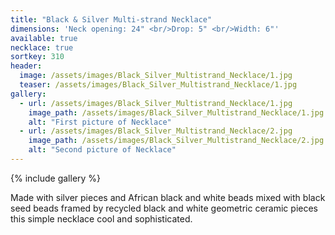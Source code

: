```yaml
---
title: "Black & Silver Multi-strand Necklace"
dimensions: 'Neck opening: 24" <br/>Drop: 5" <br/>Width: 6"'
available: true
necklace: true
sortkey: 310
header:
  image: /assets/images/Black_Silver_Multistrand_Necklace/1.jpg
  teaser: /assets/images/Black_Silver_Multistrand_Necklace/1.jpg
gallery:
  - url: /assets/images/Black_Silver_Multistrand_Necklace/1.jpg
    image_path: /assets/images/Black_Silver_Multistrand_Necklace/1.jpg
    alt: "First picture of Necklace"
  - url: /assets/images/Black_Silver_Multistrand_Necklace/2.jpg
    image_path: /assets/images/Black_Silver_Multistrand_Necklace/2.jpg
    alt: "Second picture of Necklace"
---
```



{% include gallery %}


Made with silver pieces and African black and white beads mixed with black seed beads framed by recycled black and white geometric ceramic pieces this simple necklace cool and sophisticated.